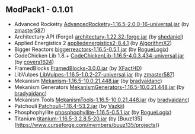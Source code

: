 ## ModPack1 - 0.1.01
- Advanced Rocketry [AdvancedRocketry-1.16.5-2.0.0-16-universal.jar](https://www.curseforge.com/minecraft/mc-mods/advanced-rocketry/files/3439186) (by [
zmaster587](https://www.curseforge.com/members/zmaster587/projects))
- Architectury API (Forge) [architectury-1.22.32-forge.jar](https://www.curseforge.com/minecraft/mc-mods/architectury-forge/files/3415041) (by [shedaniel](https://www.curseforge.com/members/shedaniel/projects))
- Applied Energistics 2 [appliedenergistics2-8.4.1](https://www.curseforge.com/minecraft/mc-mods/applied-energistics-2/files/3455386) (by [AlgorithmX2](https://www.curseforge.com/members/algorithmx2/projects))
- Bigger Reactors [biggerreactors-1.16.5-0.5.1.jar](https://www.curseforge.com/minecraft/mc-mods/biggerreactors/files/3407098) (by [RogueLogix](https://www.curseforge.com/members/roguelogix/projects))
- CodeChicken Lib 1.8.+ [CodeChickenLib-1.16.5-4.0.3.434-universal.jar](https://www.curseforge.com/minecraft/mc-mods/codechicken-lib-1-8/files/3456069) (by [covers1624](https://www.curseforge.com/members/covers1624/projects))
- FramedBlocks [FramedBlocks-3.0.0.jar](https://www.curseforge.com/minecraft/mc-mods/framedblocks/download/3453471) (by [XFactHD](https://www.curseforge.com/members/xfacthd/projects))
- LibVulpes [LibVulpes-1.16.5-1.0.2-27-universal.jar](https://www.curseforge.com/minecraft/mc-mods/libvulpes/files/3456912) (by [zmaster587](https://www.curseforge.com/members/zmaster587/projects))
- Mekanism [Mekanism-1.16.5-10.0.21.448.jar](https://www.curseforge.com/minecraft/mc-mods/mekanism/files/3206392) (by [bradyaidanc](https://www.curseforge.com/members/bradyaidanc/projects))
- Mekanism Generators [MekanismGenerators-1.16.5-10.0.21.448.jar](https://www.curseforge.com/minecraft/mc-mods/mekanism-generators/files/3206395) (by [bradyaidanc](https://www.curseforge.com/members/bradyaidanc/projects))
- Mekanism Tools [MekanismTools-1.16.5-10.0.21.448.jar](https://www.curseforge.com/minecraft/mc-mods/mekanism-tools/files/3206396) (by [bradyaidanc](https://www.curseforge.com/members/bradyaidanc/projects))
- Patchouli [Patchouli-1.16.4-53.2.jar](https://www.curseforge.com/minecraft/mc-mods/patchouli/files/3459118) (by [Vazkii](https://www.curseforge.com/members/vazkii/projects))
- Phosphophyllite [phosphophyllite-1.16.5-0.5.1.jar](https://www.curseforge.com/minecraft/mc-mods/phosphophyllite/files/3397407) (by [RogueLogix](https://www.curseforge.com/members/roguelogix/projects))
- Titanium [titanium-1.16.5-3.2.8.5-20.jar](https://www.curseforge.com/minecraft/mc-mods/titanium/files/3446253) (by [Buuz135] (https://www.curseforge.com/members/buuz135/projects))
